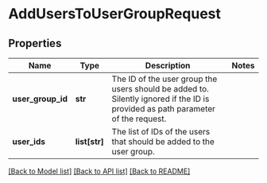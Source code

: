 # AddUsersToUserGroupRequest

## Properties
Name | Type | Description | Notes
------------ | ------------- | ------------- | -------------
**user_group_id** | **str** | The ID of the user group the users should be added to. Silently ignored if the ID is provided as path parameter of the request. | 
**user_ids** | **list[str]** | The list of IDs of the users that should be added to the user group. | 

[[Back to Model list]](../README.md#documentation-for-models) [[Back to API list]](../README.md#documentation-for-api-endpoints) [[Back to README]](../README.md)



